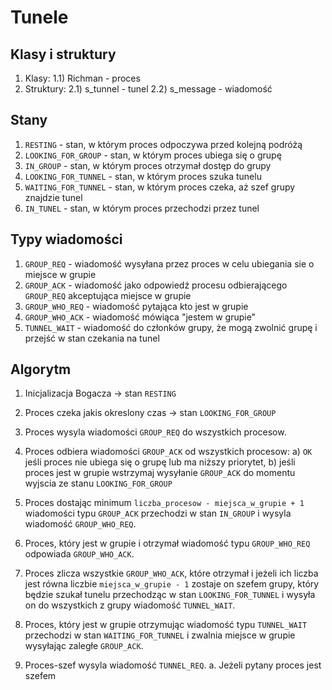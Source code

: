 # Tunele

## Klasy i struktury
1. Klasy:
    1.1) Richman - proces
2. Struktury:
    2.1) s_tunnel - tunel
    2.2) s_message - wiadomość


## Stany
1. `RESTING` - stan, w którym proces odpoczywa przed kolejną podróżą 
2. `LOOKING_FOR_GROUP` - stan, w którym proces ubiega się o grupę
3. `IN_GROUP` - stan, w którym proces otrzymał dostęp do grupy
4. `LOOKING_FOR_TUNNEL` - stan, w którym proces szuka tunelu
5. `WAITING_FOR_TUNNEL` - stan, w którym proces czeka, aż szef grupy znajdzie tunel
6. `IN_TUNEL` - stan, w którym proces przechodzi przez tunel

## Typy wiadomości
1. `GROUP_REQ` - wiadomość wysyłana przez proces w celu ubiegania sie o miejsce w grupie
2. `GROUP_ACK` - wiadomość jako odpowiedź procesu odbierającego `GROUP_REQ` akceptująca miejsce w grupie
3. `GROUP_WHO_REQ` - wiadomość pytająca kto jest w grupie
4. `GROUP_WHO_ACK` - wiadomość mówiąca "jestem w grupie"
5. `TUNNEL_WAIT` - wiadomość do członków grupy, że mogą zwolnić grupę i przejść w stan czekania na tunel


## Algorytm
1. Inicjalizacja Bogacza -> stan `RESTING`
2. Proces czeka jakis okreslony czas -> stan `LOOKING_FOR_GROUP`
3. Proces wysyla wiadomości `GROUP_REQ` do wszystkich procesow.
4. Proces odbiera wiadomości `GROUP_ACK` od wszystkich procesow:
    a) `OK` jeśli proces nie ubiega się o grupę lub  ma niższy priorytet,
    b) jeśli proces jest w grupie wstrzymaj wysyłanie `GROUP_ACK` do momentu wyjscia ze stanu `LOOKING_FOR_GROUP`

5. Proces dostając minimum `liczba_procesow - miejsca_w_grupie + 1` wiadomości typu `GROUP_ACK` przechodzi w stan `IN_GROUP` i wysyla wiadomość `GROUP_WHO_REQ`.
6. Proces, który jest w grupie i otrzymał wiadomość typu `GROUP_WHO_REQ` odpowiada `GROUP_WHO_ACK`.
7. Proces zlicza wszystkie `GROUP_WHO_ACK`, które otrzymał i jeżeli ich liczba jest równa liczbie `miejsca_w_grupie - 1` zostaje on szefem grupy, który będzie szukał tunelu przechodząc w stan `LOOKING_FOR_TUNNEL` i wysyła on do wszystkich z grupy wiadomość `TUNNEL_WAIT`.
8. Proces, który jest w grupie otrzymując wiadomość typu `TUNNEL_WAIT` przechodzi w stan `WAITING_FOR_TUNNEL` i zwalnia miejsce w grupie wysyłając zaległe `GROUP_ACK`.
9. Proces-szef wysyla wiadomość `TUNNEL_REQ`.
    a. Jeżeli pytany proces jest szefem
